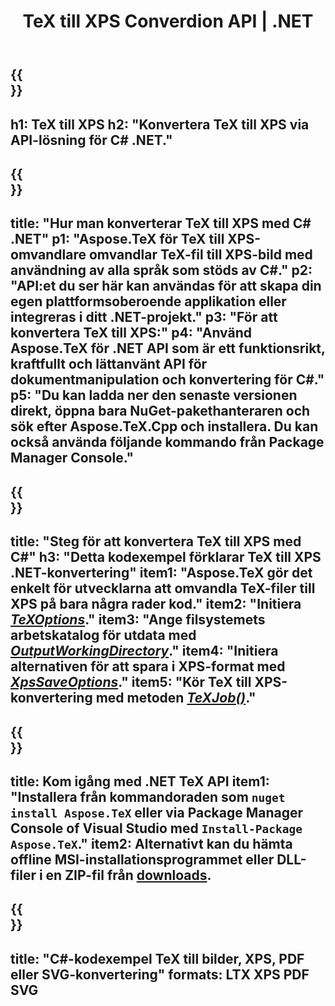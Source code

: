 ﻿---
translation: true
template: /_templates/_conversion-child-net.md
title: TeX till XPS Converdion API | .NET
description: TeX till XPS konverteringsfunktion. Integrera detta lokala .NET-bibliotek i ditt projekt eller använd plattformsoberoende applikationer för att konvertera TeX till XPS.
keywords: tex till xps api net, tex2xps integrera c#
url: /net/conversion/tex-to-xps/
family: tex
platformtag: net
feature: conversion
informat: TEX
outformat: XPS
otherformats: BMP PNG JPEG TIFF SVG PDF
---


{{<section banner>}}
---
h1: TeX till XPS
h2: "Konvertera TeX till XPS via API-lösning för C# .NET."
---

{{<section overview>}}
---
title: "Hur man konverterar TeX till XPS med C# .NET"
p1: "Aspose.TeX för TeX till XPS-omvandlare omvandlar TeX-fil till XPS-bild med användning av alla språk som stöds av C#."
p2: "API:et du ser här kan användas för att skapa din egen plattformsoberoende applikation eller integreras i ditt .NET-projekt."
p3: "För att konvertera TeX till XPS:"
p4: "Använd Aspose.TeX för .NET API som är ett funktionsrikt, kraftfullt och lättanvänt API för dokumentmanipulation och konvertering för C#."
p5: "Du kan ladda ner den senaste versionen direkt, öppna bara NuGet-pakethanteraren och sök efter Aspose.TeX.Cpp och installera. Du kan också använda följande kommando från Package Manager Console."
---

{{<section feature1>}}
---
title: "Steg för att konvertera TeX till XPS med C#"
h3: "Detta kodexempel förklarar TeX till XPS .NET-konvertering"
item1: "Aspose.TeX gör det enkelt för utvecklarna att omvandla TeX-filer till XPS på bara några rader kod."
item2: "Initiera [*TeXOptions*](https://reference.aspose.com/tex/net/aspose.tex/texoptions/)."
item3: "Ange filsystemets arbetskatalog för utdata med [*OutputWorkingDirectory*](https://reference.aspose.com/tex/net/aspose.tex/texoptions/outputworkingdirectory/)."
item4: "Initiera alternativen för att spara i XPS-format med [*XpsSaveOptions*](https://reference.aspose.com/tex/net/aspose.tex.presentation.image/xpssaveoptions/)."
item5: "Kör TeX till XPS-konvertering med metoden [*TeXJob()*](https://reference.aspose.com/tex/net/aspose.tex/texjob/)."
---

{{<section feature2>}}
---
title: Kom igång med .NET TeX API
item1: "Installera från kommandoraden som ```nuget install Aspose.TeX``` eller via Package Manager Console of Visual Studio med ```Install-Package Aspose.TeX```."
item2: Alternativt kan du hämta offline MSI-installationsprogrammet eller DLL-filer i en ZIP-fil från [downloads](https://releases.aspose.com/tex/net).
---

{{<section widget>}}
---
title: "C#-kodexempel TeX till bilder, XPS, PDF eller SVG-konvertering"
formats: LTX XPS PDF SVG
---